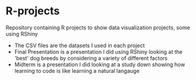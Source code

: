 # R-projects
Repository containing R projects to show data visualization projects, some using RShiny

* The CSV files are the datasets I used in each project
* Final Presentation is a presentation I did using RShiny looking at the 'best' dog breeds by considering a variety of different factors
* Midterm is a presentation I did looking at a study down showing how learning to code is like learning a natural langauge
